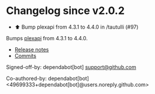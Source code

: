 # Changelog since v2.0.2
- ⬆️ Bump plexapi from 4.3.1 to 4.4.0 in /tautulli (#97)

Bumps [plexapi](https://github.com/pkkid/python-plexapi) from 4.3.1 to 4.4.0.
- [Release notes](https://github.com/pkkid/python-plexapi/releases)
- [Commits](https://github.com/pkkid/python-plexapi/compare/4.3.1...4.4.0)

Signed-off-by: dependabot[bot] <support@github.com>

Co-authored-by: dependabot[bot] <49699333+dependabot[bot]@users.noreply.github.com> 
